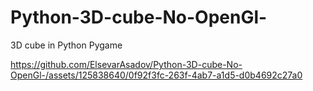 # Python-3D-cube-No-OpenGl-
3D cube in Python Pygame


https://github.com/ElsevarAsadov/Python-3D-cube-No-OpenGl-/assets/125838640/0f92f3fc-263f-4ab7-a1d5-d0b4692c27a0

